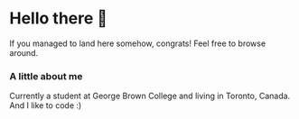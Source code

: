 # Hello there 👋

If you managed to land here somehow, congrats! Feel free to browse around.

### A little about me

Currently a student at George Brown College and living in Toronto, Canada.
And I like to code :)
